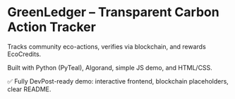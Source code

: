# GreenLedger – Transparent Carbon Action Tracker

Tracks community eco-actions, verifies via blockchain, and rewards EcoCredits.

Built with Python (PyTeal), Algorand, simple JS demo, and HTML/CSS.

✅ Fully DevPost-ready demo: interactive frontend, blockchain placeholders, clear README.

